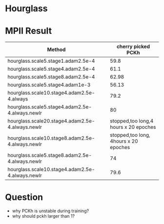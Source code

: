 # Hourglass

# MPII Result 

Method|cherry picked PCKh
------------ | -------------
hourglass.scale5.stage1.adam2.5e-4| 59.8
hourglass.scale5.stage4.adam2.5e-4|61.1
hourglass.scale5.stage8.adam2.5e-4| 62.98
hourglass.scale5.stage4.adam1e-3| 56.13
hourglass.scale10.stage4.adam2.5e-4.always|79.2
hourglass.scale5.stage4.adam2.5e-4.always.newlr|80
hourglass.scale20.stage4.adam2.5e-4.always.newlr|stopped,too long,4 hours x 20 epoches|
hourglass.scale10.stage8.adam2.5e-4.always.newlr|stopped,too long, 4hours x 20 epoches||
hourglass.scale5.stage8.adam2.5e-4.always.newlr|74|
hourglass.scale10.stage4.adam2.5e-4.always.newlr|79.6|


# Question

* why PCKh is unstable during training?
* why should pckh larger than 1?
